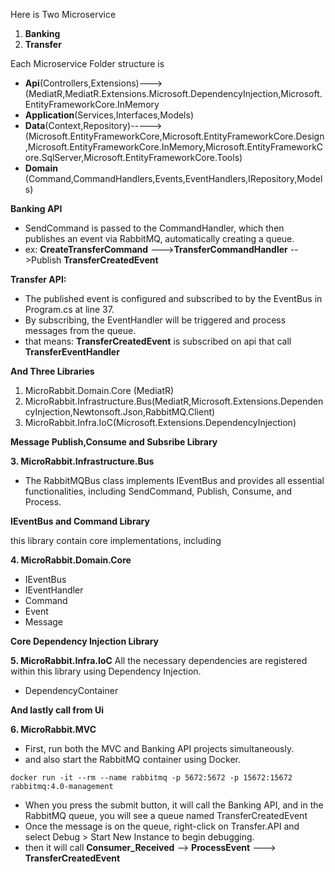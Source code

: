 
Here is Two Microservice
1. **Banking** 
2. **Transfer**

Each Microservice Folder structure is
- **Api**(Controllers,Extensions)--->(MediatR,MediatR.Extensions.Microsoft.DependencyInjection,Microsoft.EntityFrameworkCore.InMemory
- **Application**(Services,Interfaces,Models)
- **Data**(Context,Repository)----->(Microsoft.EntityFrameworkCore,Microsoft.EntityFrameworkCore.Design,Microsoft.EntityFrameworkCore.InMemory,Microsoft.EntityFrameworkCore.SqlServer,Microsoft.EntityFrameworkCore.Tools)
- **Domain** (Command,CommandHandlers,Events,EventHandlers,IRepository,Models)
  
**Banking API**
- SendCommand is passed to the CommandHandler, which then publishes an event via RabbitMQ, automatically creating a queue.
- ex: **CreateTransferCommand** --->**TransferCommandHandler** -->Publish **TransferCreatedEvent**
  
**Transfer API:**
- The published event is configured and subscribed to by the EventBus in Program.cs at line 37.
- By subscribing, the EventHandler will be triggered and process messages from the queue.
- that means: **TransferCreatedEvent** is subscribed on api that call **TransferEventHandler**

**And Three Libraries**

1. MicroRabbit.Domain.Core (MediatR)
2. MicroRabbit.Infrastructure.Bus(MediatR,Microsoft.Extensions.DependencyInjection,Newtonsoft.Json,RabbitMQ.Client)
3. MicroRabbit.Infra.IoC(Microsoft.Extensions.DependencyInjection)
   
**Message Publish,Consume and Subsribe Library**

**3. MicroRabbit.Infrastructure.Bus**

- The RabbitMQBus class implements IEventBus and provides all essential functionalities, including SendCommand, Publish, Consume, and Process.

**IEventBus and Command Library**

this library contain core implementations, including

**4. MicroRabbit.Domain.Core**

   - IEventBus
   - IEventHandler
   - Command
   - Event
   - Message

     
**Core Dependency Injection Library**

**5. MicroRabbit.Infra.IoC**
All the necessary dependencies are registered within this library using Dependency Injection.
- DependencyContainer

**And lastly call from Ui**

**6. MicroRabbit.MVC**

- First, run both the MVC and Banking API projects simultaneously.
- and also start the RabbitMQ container using Docker.
  
`docker run -it --rm --name rabbitmq -p 5672:5672 -p 15672:15672 rabbitmq:4.0-management`
- When you press the submit button, it will call the Banking API, and in the RabbitMQ queue, you will see a queue named TransferCreatedEvent
- Once the message is on the queue, right-click on Transfer.API and select Debug > Start New Instance to begin debugging.
- then it will call **Consumer_Received** --> **ProcessEvent** ---> **TransferCreatedEvent**


